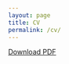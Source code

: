 ```yaml
---
layout: page
title: CV
permalink: /cv/
---
```


[Download PDF](https://drive.google.com/file/d/187GjHmF8RsBUm9L5k5yI2WZlMUDZwFdR/view?usp=sharing)